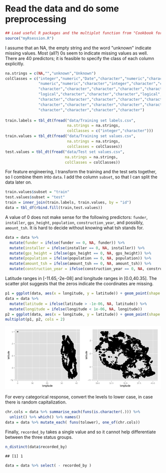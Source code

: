 # Read the data and do some preprocessing




```r
## Load useful R packages and the multiplot function from "Cookbook for R"
source("myRsession.R")
```

I assume that an NA, the empty string and the word "unknown" indicate missing values. Most (all?) 0s seem to indicate missing values as well. There are 40 predictors; it is feasible to specify the class of each column explicitly.


```r
na.strings = c(NA,"","unknown","Unknown")
colClasses = c("integer","numeric","Date","character","numeric","character",
               "numeric","numeric","character","integer","character","character",
               "character","character","character","character","character","numeric",
               "logical","character","character","character","logical","integer",
               "character","character","character","character","character","character",
               "character","character","character","character","character","character",
               "character","character","character","character")

train.labels = tbl_dt(fread("data/Training set labels.csv",
                            na.strings = na.strings,
                            colClasses = c("integer","character")))
train.values = tbl_dt(fread("data/Training set values.csv",
                            na.strings = na.strings,
                            colClasses = colClasses))
test.values = tbl_dt(fread("data/Test set values.csv",
                           na.strings = na.strings,
                           colClasses = colClasses))
```

For feature engineering, I transform the training and the test sets together, so I combine them into `data`. I add the column `subset`, so that I can split the data later on.


```r
train.values$subset = "train"
test.values$subset = "test"
train = inner_join(train.labels, train.values, by = "id")
data = tbl_df(rbind.fill(train,test.values))
```

A value of 0 does not make sense for the following predictors: `funder`, `installer`, `gps_height`, `population`, `construction_year`, and possibly, `amount_tsh`. It is hard to decide without knowing what tsh stands for.


```r
data = data %>%
  mutate(funder = ifelse(funder == 0, NA, funder)) %>%
  mutate(installer = ifelse(installer == 0, NA, installer)) %>%
  mutate(gps_height = ifelse(gps_height == 0, NA, gps_height)) %>%
  mutate(population = ifelse(population == 0, NA, population)) %>%
  mutate(amount_tsh = ifelse(amount_tsh == 0, NA, amount_tsh)) %>%
  mutate(construction_year = ifelse(construction_year == 0, NA, construction_year))
```

Latitude ranges in [-11.65,-2e-08] and longitude ranges in [0.0,40.35]. The scatter plot suggests that the zeros indicate the coordinates are missing.


```r
p1 = ggplot(data, aes(x = longitude, y = latitude)) + geom_point(shape = 1)
data = data %>%
  mutate(latitude = ifelse(latitude > -1e-06, NA, latitude)) %>%
  mutate(longitude = ifelse(longitude < 1e-06, NA, longitude))
p2 = ggplot(data, aes(x = longitude, y = latitude)) + geom_point(shape = 1)
multiplot(p1, p2, cols = 2)
```

![The points (0,0) look like missing values.](Figures/initial_coord_map-1.png) 

For every categorical response, convert the levels to lower case, in case there is random capitalization.


```r
chr.cols = data %>% summarise_each(funs(is.character(.))) %>%
  unlist() %>% which() %>% names()
data = data %>% mutate_each( funs(tolower), one_of(chr.cols))
```

Finally, `recorded_by` takes a single value and so it cannot help differentiate between the three status groups.


```r
n_distinct(data$recorded_by)
```

```
## [1] 1
```

```r
data = data %>% select( - recorded_by )
```
